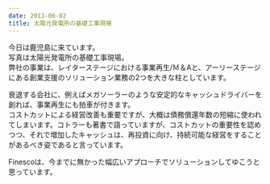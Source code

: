 ```yaml
---
date: 2013-06-02
title: 太陽光発電所の基礎工事現場
---
```




今日は鹿児島に来ています。  
写真は太陽光発電所の基礎工事現場。  
弊社の事業は、レイターステージにおける事業再生/Ｍ＆Aと、アーリーステージにある創業支援のソリューション業務の2つを大きな柱としています。  
  
衰退する会社に、例えばメガソーラーのような安定的なキャッシュドライバーを創れば、事業再生にも拍車が付きます。  
コストカットによる経営改善も重要ですが、大概は債務償還年数の短縮に使われてしまいます。コトラーも著書で語っていますが、コストカットの重要性を認めつつ、それで増加したキャッシュは、再投資に向け、持続可能な経営をすることがあるべき姿であると言っています。  
  
Finescoは、今までに無かった幅広いアプローチでソリューションしてゆこうと思っています。